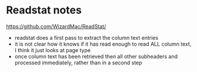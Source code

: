# Readstat notes

https://github.com/WizardMac/ReadStat/

- readstat does a first pass to extract the column text entries
- it is not clear how it knows if it has read enough to read ALL column text, I think it just looks at page type
- once column text has been retrieved then all other subheaders and processed immediately, rather than in a second step